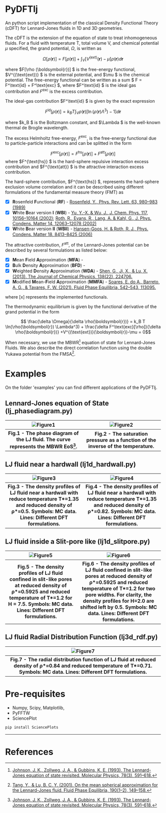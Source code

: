 # PyDFTlj
An python script implementation of the classical Density Functional Theory (cDFT) for Lennard-Jones fluids in 1D and 3D geometries.

The cDFT is the extension of the equation of state to treat inhomogeneous fluids. For a fluid with temperature T, total volume V, and chemical potential $\mu$ specified, the grand potential, $\Omega$, is written as

$$\Omega[\rho(\boldsymbol{r})] = F[\rho (\boldsymbol{r})] +  \int_{V} [ V^{(\text{ext})}(\boldsymbol{r}) - \mu ]\rho(\boldsymbol{r}) d\boldsymbol{r}$$

where $F[\rho (\boldsymbol{r})] $ is the free-energy functional, $V^{(\text{ext})} $ is the external potential, and $\mu $ is the chemical potential. The free-energy functional  can be written as a sum $ F = F^\text{id} + F^\text{exc} $, where $F^\text{id} $ is the ideal gas contribution and $F^\text{exc}$ is the excess contribution.

The ideal-gas contribution $F^\text{id} $ is given by the exact expression

$$ F^{\text{id}}[\rho (\boldsymbol{r})] = k_B T\int_{V} \rho(\boldsymbol{r})[\ln(\rho (\boldsymbol{r})\Lambda^3)-1] d\boldsymbol{r}$$

where $k_B $ is the Boltzmann constant, and $\Lambda $ is the well-known thermal de Broglie wavelength.

The excess Helmholtz free-energy, $F^{\text{exc} }$, is the free-energy functional due to particle-particle interactions and can be splitted in the form

$$ F^{\text{exc}}[\rho (\boldsymbol{r})] = F^{\text{hs}}[\rho (\boldsymbol{r})] + F^{\text{att}}[\rho (\boldsymbol{r})] $$
where $F^{\text{hs}} $ is the hard-sphere repulsive interaction excess contribution and $F^{\text{att}} $ is the attractive interaction excess contribution. 

The hard-sphere contribution, $F^{\text{hs}} $, represents the hard-sphere exclusion volume correlation and it can be described using different formulations of the fundamental measure theory (FMT) as

- [x] **R**osenfeld **F**unctional (**RF**) - [Rosenfeld, Y., Phys. Rev. Lett. 63, 980–983 (1989)](https://link.aps.org/doi/10.1103/PhysRevLett.63.980)
- [x] **W**hite **B**ear version **I** (**WBI**) - [Yu, Y.-X. & Wu, J., J. Chem. Phys. 117, 10156–10164 (2002)](http://aip.scitation.org/doi/10.1063/1.1520530); [Roth, R., Evans, R., Lang, A. & Kahl, G., J. Phys. Condens. Matter 14, 12063–12078 (2002)](https://iopscience.iop.org/article/10.1088/0953-8984/14/46/313)
- [x] **W**hite **B**ear version **II** (**WBII**) - [Hansen-Goos, H. & Roth, R. J., Phys. Condens. Matter 18, 8413–8425 (2006)](https://iopscience.iop.org/article/10.1088/0953-8984/18/37/002)

The attractive contribution, $F^\text{att}$, of the Lennard-Jones potential can be described by several formulations as listed below:

- [x] **M**ean **F**ield **A**pproximation (**MFA**) - 
- [x] **B**ulk **D**ensity **A**pproximation (**BFD**) - 
- [x] **W**eighted **D**ensity **A**pproximation (**WDA**) - [Shen, G., Ji, X., & Lu, X. (2013). The Journal of Chemical Physics, 138(22), 224706.](http://aip.scitation.org/doi/10.1063/1.4808160)
- [x] **M**odified **M**ean-**F**ield **A**pproximation (**MMFA**) - [Soares, E. do A., Barreto, A. G., & Tavares, F. W. (2021). Fluid Phase Equilibria, 542–543, 113095.](https://doi.org/10.1016/j.fluid.2021.113095)
<!-- - [ ] **f**unctionalized **M**ean **S**pherical **A**pproximation (**fMSA**) - [Roth, R., & Gillespie, D. (2016). Journal of Physics Condensed Matter, 28(24), 244006.](http://dx.doi.org/10.1088/0953-8984/28/24/244006) -->

where [x] represents the implemented functionals.

The thermodynamic equilibrium is given by the functional derivative of the grand potential in the form 

$$ \frac{\delta \Omega}{\delta \rho(\boldsymbol{r})} = k_B T \ln(\rho(\boldsymbol{r}) \Lambda^3) + \frac{\delta F^\text{exc}[\rho]}{\delta \rho(\boldsymbol{r})}  +V^{(\text{ext})}(\boldsymbol{r})-\mu = 0$$


When necessary, we use the MBWR[^1] equation of state for Lennard-Jones Fluids. We also describe the direct correlation function using the double Yukawa potential from the FMSA[^2]. 

# Examples

On the folder 'examples' you can find different applications of the PyDFTlj. 

## Lennard-Jones equation of State (lj_phasediagram.py)

|![Figure1](https://github.com/elvissoares/PyDFTlj/blob/master/figures/phasediagram_lennardjones.png)|![Figure2](https://github.com/elvissoares/PyDFTlj/blob/master/figures/pressure_lennardjones.png)|
|:--:|:--:|
| <b>Fig.1 - The phase diagram of the LJ fluid. The curve represents the MBWR EoS[^1]. </b>| <b>Fig.2 - The saturation pressure as a function of the inverse of the temperature. </b>|

## LJ fluid near a hardwall (lj1d_hardwall.py)

|![Figure3](https://github.com/elvissoares/PyDFTlj/blob/master/figures/lj1d-hardwall-rhob=0.5-T=1.35.png)|![Figure4](https://github.com/elvissoares/PyDFTlj/blob/master/figures/lj1d-hardwall-rhob=0.82-T=1.35.png)|
|:--:|:--:|
| <b>Fig.3 - The density profiles of LJ fluid near a hardwall with reduce temperature T*=1.35 and reduced density of ρ*=0.5. Symbols: MC  data. Lines: Different DFT formulations. </b>| <b>Fig.4 - The density profiles of LJ fluid near a hardwall with reduce temperature T*=1.35 and reduced density of ρ*=0.82. Symbols: MC  data. Lines: Different DFT formulations. </b>|

## LJ fluid inside a Slit-pore like (lj1d_slitpore.py)

|![Figure5](https://github.com/elvissoares/PyDFTlj/blob/master/figures/lj1d-slitpore-steele-T1.2-rhob0.5925-H7.5.png)|![Figure6](https://github.com/elvissoares/PyDFTlj/blob/master/figures/lj1d-slitpore-steele-T1.2-rhob0.5925-H3.0and2.0.png)|
|:--:|:--:|
| <b>Fig.5 - The density profiles of LJ fluid confined in slit-like pores at reduced density of ρ*=0.5925 and reduced temperature of T*=1.2 for H = 7.5. Symbols: MC data. Lines: Different DFT formulations.  </b>| <b>Fig.6 - The density profiles of LJ fluid confined in slit-like pores at reduced density of ρ*=0.5925 and reduced temperature of T*=1.2 for two pore widths. For clarity, the density profiles for H=2.0 are shifted left by 0.5. Symbols: MC data. Lines: Different DFT formulations. </b>|

## LJ fluid Radial Distribution Function (lj3d_rdf.py)

|![Figure7](lj3d-radialdistribution-rhob=0.84-T=0.71.png)|
|:--:|
|<b>Fig.7 - The radial distribution function of LJ fluid at reduced density of ρ*=0.84 and reduced temperature of T*=0.71. Symbols: MC data. Lines: Different DFT formulations.  </b>|

# Pre-requisites

- Numpy, Scipy, Matplotlib, 
- PyFFTW
- SciencePlot
```bash
pip install SciencePlots
```

----
# References

[^1]: [Johnson, J. K., Zollweg, J. A., & Gubbins, K. E. (1993). The Lennard-Jones equation of state revisited. Molecular Physics, 78(3), 591–618.](https://www.tandfonline.com/doi/full/10.1080/00268979300100411)

[^2]: [Tang, Y., & Lu, B. C. Y. (2001). On the mean spherical approximation for the Lennard-Jones fluid. Fluid Phase Equilibria, 190(1–2), 149–158.](https://linkinghub.elsevier.com/retrieve/pii/S0378381201006008)